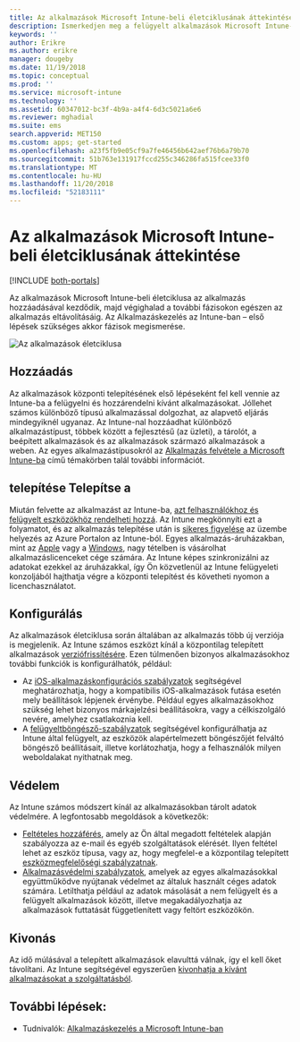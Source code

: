 ```yaml
---
title: Az alkalmazások Microsoft Intune-beli életciklusának áttekintése
description: Ismerkedjen meg a felügyelt alkalmazások Microsoft Intune-beli életciklusával. Az alkalmazás-életciklus az alkalmazások hozzáadását, üzembe helyezését, konfigurálását, védelmét és eltávolítását foglalja magában.
keywords: ''
author: Erikre
ms.author: erikre
manager: dougeby
ms.date: 11/19/2018
ms.topic: conceptual
ms.prod: ''
ms.service: microsoft-intune
ms.technology: ''
ms.assetid: 60347012-bc3f-4b9a-a4f4-6d3c5021a6e6
ms.reviewer: mghadial
ms.suite: ems
search.appverid: MET150
ms.custom: apps; get-started
ms.openlocfilehash: a23f5fb9e05cf9a7fe46456b642aef76b6a79b70
ms.sourcegitcommit: 51b763e131917fccd255c346286fa515fcee33f0
ms.translationtype: MT
ms.contentlocale: hu-HU
ms.lasthandoff: 11/20/2018
ms.locfileid: "52183111"
---
```

# <a name="overview-of-the-app-lifecycle-in-microsoft-intune"></a>Az alkalmazások Microsoft Intune-beli életciklusának áttekintése

[!INCLUDE [both-portals](./includes/note-for-both-portals.md)]

Az alkalmazások Microsoft Intune-beli életciklusa az alkalmazás hozzáadásával kezdődik, majd végighalad a további fázisokon egészen az alkalmazás eltávolításáig. Az Alkalmazáskezelés az Intune-ban – első lépések szükséges akkor fázisok megismerése.

![Az alkalmazások életciklusa](./media/app-lifecycle.png "Az alkalmazások életciklusa az Intune-ban")

## <a name="add"></a>Hozzáadás

Az alkalmazások központi telepítésének első lépéseként fel kell vennie az Intune-ba a felügyelni és hozzárendelni kívánt alkalmazásokat. Jóllehet számos különböző típusú alkalmazással dolgozhat, az alapvető eljárás mindegyiknél ugyanaz. Az Intune-nal hozzáadhat különböző alkalmazástípust, többek között a fejlesztésű (az üzleti), a tárolót, a beépített alkalmazások és az alkalmazások származó alkalmazások a weben. Az egyes alkalmazástípusokról az [Alkalmazás felvétele a Microsoft Intune-ba](apps-add.md) című témakörben talál további információt. 

## <a name="deploy"></a>telepítése Telepítse a

Miután felvette az alkalmazást az Intune-ba, [azt felhasználókhoz és felügyelt eszközökhöz rendelheti hozzá](apps-deploy.md). Az Intune megkönnyíti ezt a folyamatot, és az alkalmazás telepítése után is [sikeres figyelése](apps-monitor.md) az üzembe helyezés az Azure Portalon az Intune-ból. Egyes alkalmazás-áruházakban, mint az [Apple](vpp-apps-ios.md) vagy a [Windows](windows-store-for-business.md), nagy tételben is vásárolhat alkalmazáslicenceket cége számára. Az Intune képes szinkronizálni az adatokat ezekkel az áruházakkal, így Ön közvetlenül az Intune felügyeleti konzoljából hajthatja végre a központi telepítést és követheti nyomon a licenchasználatot.

## <a name="configure"></a>Konfigurálás

Az alkalmazások életciklusa során általában az alkalmazás több új verziója is megjelenik. Az Intune számos eszközt kínál a központilag telepített alkalmazások [verziófrissítésére](apps-add.md). Ezen túlmenően bizonyos alkalmazásokhoz további funkciók is konfigurálhatók, például:
- Az [iOS-alkalmazáskonfigurációs szabályzatok](app-configuration-policies-use-ios.md) segítségével meghatározhatja, hogy a kompatibilis iOS-alkalmazások futása esetén mely beállítások lépjenek érvénybe. Például egyes alkalmazásokhoz szükség lehet bizonyos márkajelzési beállításokra, vagy a célkiszolgáló nevére, amelyhez csatlakoznia kell.
- A [felügyeltböngésző-szabályzatok](app-configuration-managed-browser.md) segítségével konfigurálhatja az Intune által felügyelt, az eszközök alapértelmezett böngészőjét felváltó böngésző beállításait, illetve korlátozhatja, hogy a felhasználók milyen weboldalakat nyithatnak meg.

## <a name="protect"></a>Védelem

Az Intune számos módszert kínál az alkalmazásokban tárolt adatok védelmére. A legfontosabb megoldások a következők:
- [Feltételes hozzáférés](conditional-access.md), amely az Ön által megadott feltételek alapján szabályozza az e-mail és egyéb szolgáltatások elérését. Ilyen feltétel lehet az eszköz típusa, vagy az, hogy megfelel-e a központilag telepített [eszközmegfelelőségi szabályzatnak](device-compliance.md).
- [Alkalmazásvédelmi szabályzatok](app-protection-policy.md), amelyek az egyes alkalmazásokkal együttműködve nyújtanak védelmet az általuk használt céges adatok számára. Letilthatja például az adatok másolását a nem felügyelt és a felügyelt alkalmazások között, illetve megakadályozhatja az alkalmazások futtatását függetlenített vagy feltört eszközökön.

## <a name="retire"></a>Kivonás

Az idő múlásával a telepített alkalmazások elavulttá válnak, így el kell őket távolítani. Az Intune segítségével egyszerűen [kivonhatja a kívánt alkalmazásokat a szolgáltatásból](device-management.md).

## <a name="next-steps"></a>További lépések:

- Tudnivalók: [Alkalmazáskezelés a Microsoft Intune-ban](app-management.md)